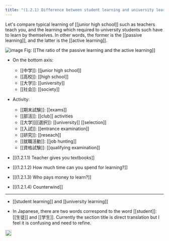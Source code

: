 ```yaml
---
title: "(1.2.1) Difference between student learning and university learning"
---
```


Let's compare typical learning of [[junior high school]] such as teachers teach you, and the learning which required to university students such have to learn by themselves. In other words, the former is the [[passive learning]], and the latter is the [[active learning]].

![image](https://gyazo.com/7170f195223b9c68da64349eaeb708ea/thumb/1000)
Fig: [[The ratio of the passive learning and the active learning]]

- On the bottom axis:
    - [[中学]]: [[junior high school]]
    - [[高校]]: [[high school]]
    - [[大学]]: [[university]]
    - [[社会]]: [[society]]
- Activity:
    - [[期末試験]]: [[exams]]
    - [[部活]]: [[club]] activities
    - [[大学]][[選択]]: [[university]] [[selection]]
    - [[入試]]: [[entrance examination]]
    - [[研究]]: [[reseach]]
    - [[就職活動]]: [[job hunting]]
    - [[資格試験]]: [[qualifying examination]]

- [[(1.2.1.1) Teacher gives you textbooks]]
- [[(1.2.1.2) How much time can you spend for learning?]]
- [[(1.2.1.3) Who pays money to learn?]]
- [[(1.2.1.4) Counterwind]]

---

* [[student learning]] and [[university learning]]
- In Japanese, there are two words correspond to the word [[student]]: [[生徒]] and [[学生]]. Currently the section title is direct translation but I feel it is confusing and need to refine.

<img src='https://scrapbox.io/api/pages/nishio-en/en/icon' alt='en.icon' height="19.5"/>